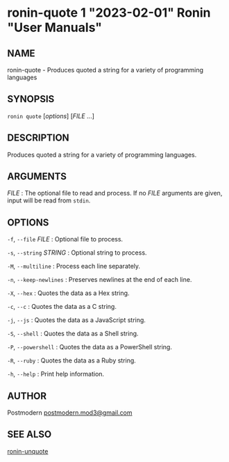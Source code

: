 # ronin-quote 1 "2023-02-01" Ronin "User Manuals"

## NAME

ronin-quote - Produces quoted a string for a variety of programming languages

## SYNOPSIS

`ronin quote` [*options*] [*FILE* ...]

## DESCRIPTION

Produces quoted a string for a variety of programming languages.

## ARGUMENTS

*FILE*
: The optional file to read and process. If no *FILE* arguments are given,
  input will be read from `stdin`.

## OPTIONS

`-f`, `--file` *FILE*
: Optional file to process.

`-s`, `--string` *STRING*
: Optional string to process.

`-M`, `--multiline`
: Process each line separately.

`-n`, `--keep-newlines`
: Preserves newlines at the end of each line.

`-X`, `--hex`
: Quotes the data as a Hex string.

`-c`, `--c`
: Quotes the data as a C string.

`-j`, `--js`
: Quotes the data as a JavaScript string.

`-S`, `--shell`
: Quotes the data as a Shell string.

`-P`, `--powershell`
: Quotes the data as a PowerShell string.

`-R`, `--ruby`
: Quotes the data as a Ruby string.

`-h`, `--help`
: Print help information.

## AUTHOR

Postmodern <postmodern.mod3@gmail.com>

## SEE ALSO

[ronin-unquote](ronin-unquote.1.md)
